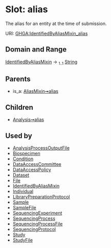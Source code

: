 
# Slot: alias


The alias for an entity at the time of submission.

URI: [GHGA:IdentifiedByAliasMixin_alias](https://w3id.org/GHGA/IdentifiedByAliasMixin_alias)


## Domain and Range

[IdentifiedByAliasMixin](IdentifiedByAliasMixin.md) &#8594;  <sub>1..1</sub> [String](types/String.md)

## Parents

 *  is_a: [AliasMixin➞alias](AliasMixin_alias.md)

## Children

 *  [Analysis➞alias](Analysis_alias.md)

## Used by

 * [AnalysisProcessOutputFile](AnalysisProcessOutputFile.md)
 * [Biospecimen](Biospecimen.md)
 * [Condition](Condition.md)
 * [DataAccessCommittee](DataAccessCommittee.md)
 * [DataAccessPolicy](DataAccessPolicy.md)
 * [Dataset](Dataset.md)
 * [File](File.md)
 * [IdentifiedByAliasMixin](IdentifiedByAliasMixin.md)
 * [Individual](Individual.md)
 * [LibraryPreparationProtocol](LibraryPreparationProtocol.md)
 * [Sample](Sample.md)
 * [SampleFile](SampleFile.md)
 * [SequencingExperiment](SequencingExperiment.md)
 * [SequencingProcess](SequencingProcess.md)
 * [SequencingProcessFile](SequencingProcessFile.md)
 * [SequencingProtocol](SequencingProtocol.md)
 * [Study](Study.md)
 * [StudyFile](StudyFile.md)
